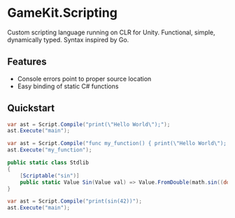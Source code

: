 # GameKit.Scripting
Custom scripting language running on CLR for Unity. Functional, simple, dynamically typed. Syntax inspired by Go.

## Features
- Console errors point to proper source location
- Easy binding of static C# functions

## Quickstart

```cs
var ast = Script.Compile("print(\"Hello World\");");
ast.Execute("main");
```

```cs
var ast = Script.Compile("func my_function() { print(\"Hello World\"); }");
ast.Execute("my_function");
```

```cs
public static class Stdlib
{
    [Scriptable("sin")]
    public static Value Sin(Value val) => Value.FromDouble(math.sin((double)val));
}

var ast = Script.Compile("print(sin(42))");
ast.Execute("main");
```